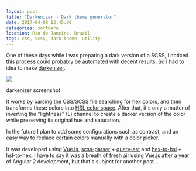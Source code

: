 ```yaml
---
layout: post
title: "Darkenizer - Dark theme generator"
date: 2017-04-08 13:45:00
categories: software
location: Rio de Janeiro, Brazil
tags: css, scss, dark-theme, utility
---
```


One of these days while I was preparing a dark version of a SCSS, I noticed this process could probably be automated with decent results. So I had to idea to make <a href="https://www.vitormachado.me/darkenizer" target="_blank">darkenizer</a>.

<div class="post-image">
    <img src="{{ site.baseurl }}/img/posts/darkenizer.png"/>
    <p class="post-image-caption">darkenizer screenshot</p>
</div>

It works by parsing the CSS/SCSS file searching for hex colors, and then transforms these colors into <a href="https://en.wikipedia.org/wiki/HSL_and_HSV" target="_blank">HSL color space</a>. After that, it's only a matter of inverting the "lightness" (L) channel to create a darker version of the color while preserving its original hue and saturation.

In the future I plan to add some configurations such as contrast, and an easy way to replace certain colors manually with a color picker.

It was developed using <a href="https://vuejs.org/" target="_blank">Vue.js</a>, <a href="https://www.npmjs.com/package/scss-parser" target="_blank">scss-parser</a> + <a href="https://www.npmjs.com/package/query-ast" target="_blank">query-ast</a> and <a href="https://www.npmjs.com/package/hex-to-hsl" target="_blank">hex-to-hsl</a> + <a href="https://www.npmjs.com/package/hsl-to-hex" target="_blank">hsl-to-hex</a>. I have to say it was a breath of fresh air using Vue.js after a year of Angular 2 development, but that's subject for another post...